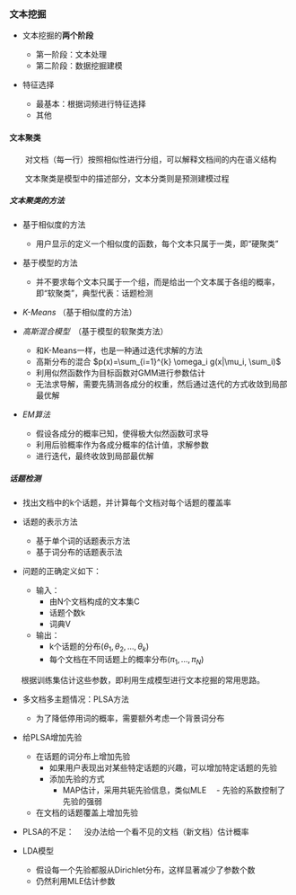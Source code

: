 ### 文本挖掘

- 文本挖掘的**两个阶段**
  - 第一阶段：文本处理
  - 第二阶段：数据挖掘建模

- 特征选择
  - 最基本：根据词频进行特征选择
  - 其他

#### 文本聚类

&emsp;&emsp;对文档（每一行）按照相似性进行分组，可以解释文档间的内在语义结构

&emsp;&emsp;文本聚类是模型中的描述部分，文本分类则是预测建模过程

##### **文本聚类的方法**

  - 基于相似度的方法
    - 用户显示的定义一个相似度的函数，每个文本只属于一类，即“硬聚类”
  - 基于模型的方法
    - 并不要求每个文本只属于一个组，而是给出一个文本属于各组的概率，即“软聚类”，典型代表：话题检测

- *K-Means* （基于相似度的方法）

- *高斯混合模型*　（基于模型的软聚类方法）

  - 和K-Means一样，也是一种通过迭代求解的方法
  - 高斯分布的混合 $p(x)=\sum_{i=1}^{k} \omega_i g(x|\mu_i, \sum_i)$
  - 利用似然函数作为目标函数对GMM进行参数估计
  - 无法求导解，需要先猜测各成分的权重，然后通过迭代的方式收敛到局部最优解

- *EM算法*
  - 假设各成分的概率已知，使得极大似然函数可求导
  - 利用后验概率作为各成分概率的估计值，求解参数
  - 进行迭代，最终收敛到局部最优解


##### 话题检测
  - 找出文档中的k个话题，并计算每个文档对每个话题的覆盖率
  - 话题的表示方法
    - 基于单个词的话题表示方法
    - 基于词分布的话题表示法

  - 问题的正确定义如下：
    - 输入：
      - 由N个文档构成的文本集C
      - 话题个数k
      - 词典V
    - 输出：
      - k个话题的分布($\theta_1,\theta_2,...,\theta_k$)
      - 每个文档在不同话题上的概率分布($\pi_1,...,\pi_N$)
  
&emsp;&ensp;根据训练集估计这些参数，即利用生成模型进行文本挖掘的常用思路。

- 多文档多主题情况：PLSA方法
  - 为了降低停用词的概率，需要额外考虑一个背景词分布
- 给PLSA增加先验
  - 在话题的词分布上增加先验
    - 如果用户表现出对某些特定话题的兴趣，可以增加特定话题的先验
    - 添加先验的方式
      - MAP估计，采用共轭先验信息，类似MLE
    　- 先验的系数控制了先验的强弱
  - 在文档的话题覆盖上增加先验
- PLSA的不足：
&emsp;没办法给一个看不见的文档（新文档）估计概率

- LDA模型
  - 假设每一个先验都服从Dirichlet分布，这样显著减少了参数个数
  - 仍然利用MLE估计参数



